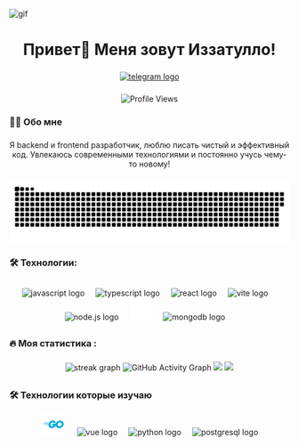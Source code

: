 ![gif](https://user-images.githubusercontent.com/74038190/225813708-98b745f2-7d22-48cf-9150-083f1b00d6c9.gif)

###

<h1 align="center">Привет👋 Меня зовут Иззатулло!</h1>

###

<div align='center'>
  <a href="https://t.me/batya_002" target="_blank">
    <img src="https://img.shields.io/static/v1?message=Telegram&logo=telegram&label=&color=2CA5E0&logoColor=white&labelColor=&style=for-the-badge" height="25" alt="telegram logo" target="_blank"/>
  </a>
</div>

###

<p align="center">
  <img src="https://komarev.com/ghpvc/?username=batya002&color=blue&style=flat-square" alt="Profile Views" />
</p>

###

<h3 align='left'>👩‍💻  Обо мне</h3>

###

<p align="center">Я backend и frontend разработчик, люблю писать чистый и эффективный код. Увлекаюсь современными технологиями и постоянно учусь чему-то новому!</p>

###

<div align="center">
 <img width="600" src="./assets/github-snake.svg" alt="snake"/>
</div>

###

<h3 align="left">🛠 Технологии:</h3>

###

##

<div align="center">
  <img src="https://cdn.jsdelivr.net/gh/devicons/devicon/icons/javascript/javascript-original.svg" height="40" alt="javascript logo"  />
	<img width='12' />
	<img src='https://upload.wikimedia.org/wikipedia/commons/thumb/4/4c/Typescript_logo_2020.svg/1024px-Typescript_logo_2020.svg.png' height="40" alt='typescript logo' />
  <img width="12" />
  <img src="https://cdn.jsdelivr.net/gh/devicons/devicon/icons/react/react-original.svg" height="40" alt="react logo"  />
  <img width="12" />
  <img src="https://skillicons.dev/icons?i=vite" height="40" alt="vite logo"  />
	<img width="12" />
	<img src='https://static-00.iconduck.com/assets.00/node-js-icon-1817x2048-g8tzf91e.png' height='40' alt='node.js logo' />
	<img width='12' />
	<img src='./assets/images/express.svg' height='40' alt='express.js logo' />
  <img width='12' />
  <img src='https://www.svgrepo.com/show/331488/mongodb.svg' height='40' alt='mongodb logo' />
  <img width='12' />
</div>

##

###

<h3 align="left">🔥   Моя статистика :</h3>

###

<div align="center">
  
  <img src="https://github-readme-streak-stats.herokuapp.com/?user=batya002&theme=tokyonight" height="220" alt="streak graph" />

  <img src="https://github-readme-activity-graph.vercel.app/graph?username=batya002&theme=github-dark&hide_border=false&border_radius=5&area=true" alt="GitHub Activity Graph" />

  <img src="https://github-readme-stats.vercel.app/api?username=batya002&show_icons=true&theme=tokyonight" height="180" />

  <img src="https://github-readme-stats.vercel.app/api/top-langs/?username=batya002&layout=compact&theme=tokyonight" height="180" />

</div>


##

<h3 align='left'>🛠 Технологии которые изучаю</h3>

<div align='center'>
  <img src='./assets/images/Go-Logo_Blue.svg' height='40' alt=golang logo' />
  <img width='12' />
  <img src='https://upload.wikimedia.org/wikipedia/commons/thumb/9/95/Vue.js_Logo_2.svg/1184px-Vue.js_Logo_2.svg.png' height='40' alt='vue logo' />
  <img width='12' />
  <img src="https://upload.wikimedia.org/wikipedia/commons/thumb/c/c3/Python-logo-notext.svg/1869px-Python-logo-notext.svg.png" height="40" alt="python logo"  />
  <img width="12" />
  <img src="https://upload.wikimedia.org/wikipedia/commons/thumb/2/29/Postgresql_elephant.svg/993px-Postgresql_elephant.svg.png" height="40" alt="postgresql logo" />
</div>

##
